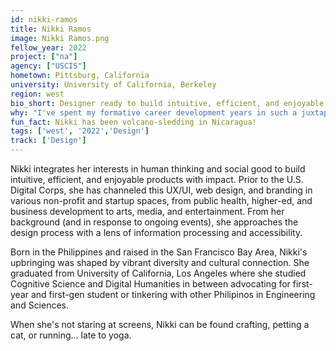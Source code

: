 ```yaml
---
id: nikki-ramos
title: Nikki Ramos
image: Nikki Ramos.png
fellow_year: 2022
project: ["na"]
agency: ["USCIS"]
hometown: Pittsburg, California
university: University of California, Berkeley
region: west
bio_short: Designer ready to build intuitive, efficient, and enjoyable products with impact. 
why: "I've spent my formative career development years in such a juxtaposing era of technological innovation and worldwide chaos. When I really came to ask myself the standard questions of 'what kind of impact do you want to leave on this world' and 'how can I contribute with my skillset,' the Digital Corps checked all the boxes by providing optimistic, high-impact work and recognizing the need for designers like me."
fun_fact: Nikki has been volcano-sledding in Nicaragua!
tags: ['west', '2022','Design']
track: ['Design']
---
```


Nikki integrates her interests in human thinking and social good to build intuitive, efficient, and enjoyable products with impact. Prior to the U.S. Digital Corps, she has channeled this UX/UI, web design, and branding in various non-profit and startup spaces, from public health, higher-ed, and business development to arts, media, and entertainment. From her background (and in response to ongoing events), she approaches the design process with a lens of information processing and accessibility. 

Born in the Philippines and raised in the San Francisco Bay Area, Nikki's upbringing was shaped by vibrant diversity and cultural connection. She graduated from University of California, Los Angeles where she studied Cognitive Science and Digital Humanities in between advocating for first-year and first-gen student or tinkering with other Philipinos in Engineering and Sciences. 

When she's not staring at screens, Nikki can be found crafting, petting a cat, or running... late to yoga.